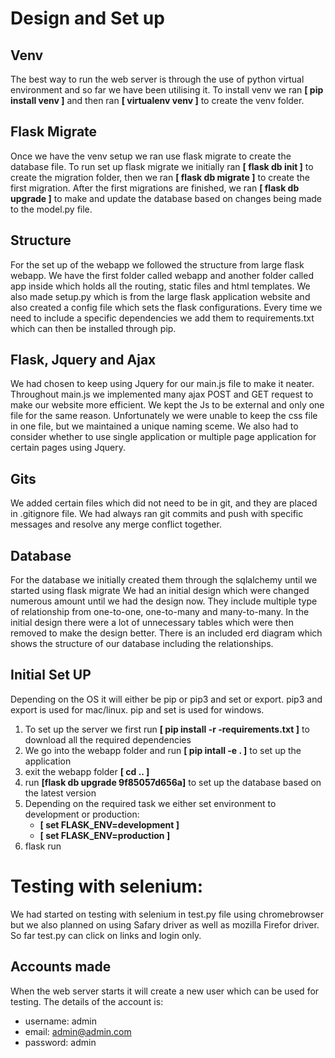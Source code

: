 # Design and Set up

## Venv
The best way to run the web server is through the use of python virtual environment and so
far we have been utilising it. To install venv we ran **[ pip install venv ]** and then ran **[ virtualenv venv ]** to create the venv folder.

## Flask Migrate
Once we have the venv setup we ran use flask migrate to create the database file.
To run set up flask migrate we initially ran **[ flask db init ]** to create the migration folder, then
we ran **[ flask db migrate ]** to create the first migration. After the first migrations are finished, we
ran **[ flask db upgrade ]** to make and update the database based on changes being made to the model.py file.

## Structure
For the set up of the webapp we followed the structure from large flask webapp. We have the first folder
called webapp and another folder called app inside which holds all the routing, static files and html templates.
We also made setup.py which is from the large flask application website and also created a config file which sets the flask configurations.
Every time we need to include a specific dependencies we add them to requirements.txt which can then be installed through pip.

## Flask, Jquery and Ajax 
We had chosen to keep using Jquery for our main.js file to make it neater. Throughout main.js we implemented many ajax POST and GET request
to make our website more efficient. We kept the Js to be external and only one file for the same reason. Unfortunately we were unable to keep the css
file in one file, but we maintained a unique naming sceme. We also had to consider whether to use single application or multiple page 
application for certain pages using Jquery.

## Gits
We added certain files which did not need to be in git, and they are placed in .gitignore file.
We had always ran git commits and push with specific messages and resolve any merge conflict together.

## Database
For the database we initially created them through the sqlalchemy until we started using flask migrate
We had an initial design which were changed numerous amount until we had the design now. They include multiple type of relationship
from one-to-one, one-to-many and many-to-many. In the initial design there were a lot of unnecessary tables which were then removed to 
make the design better. There is an included erd diagram which shows the structure of our database including the relationships.

## Initial Set UP
Depending on the OS it will either be pip or pip3 and set or export. 
pip3 and export is used for mac/linux.
pip and set is used for windows.

1. To set up the server we first run **[ pip install -r -requirements.txt ]** to download all the required dependencies
2. We go into the webapp folder and run **[ pip intall -e . ]** to set up the application
3. exit the webapp folder **[ cd .. ]**
4. run **[flask db upgrade 9f85057d656a]** to set up the database based on the latest version
5. Depending on the required task we either set environment to development or production:
    * **[ set FLASK_ENV=development ]**
    * **[ set FLASK_ENV=production ]**
6. flask run

# Testing with selenium:

We had started on testing with selenium in test.py file using chromebrowser but we also planned on using Safary driver as well as mozilla Firefor driver.
So far test.py can click on links and login only.

## Accounts made

When the web server starts it will create a new user which can be used for testing.
The details of the account is:
* username: admin
* email: admin@admin.com
* password: admin


